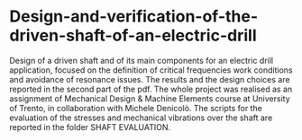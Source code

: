# Design-and-verification-of-the-driven-shaft-of-an-electric-drill
Design of a driven shaft and of its main components for an electric drill application, focused on the definition of critical frequencies work conditions and avoidance of resonance issues. The results and the design choices are reported in the second part of the pdf. The whole project was realised as an assignment of Mechanical Design & Machine Elements course at University of Trento, in collaboration with Michele Denicolò.
The scripts for the evaluation of the stresses and mechanical vibrations over the shaft are reported in the folder SHAFT EVALUATION.
